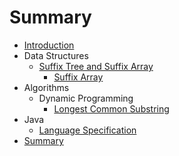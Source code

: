 # Summary

* [Introduction](README.md)
* Data Structures
   * [Suffix Tree and Suffix Array](suffix_tree_and_suffix_array.md)
       * [Suffix Array](suffix_array.md)
* Algorithms
   * Dynamic Programming
       * [Longest Common Substring](longest_common_substring.md)
* Java
   * [Language Specification](java_language_specification.md)
* [Summary](SUMMARY.md)


